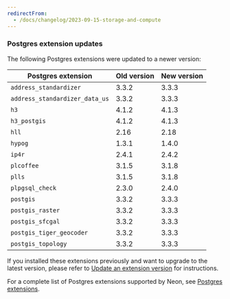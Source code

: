 ```yaml
---
redirectFrom:
  - /docs/changelog/2023-09-15-storage-and-compute
---
```


### Postgres extension updates

The following Postgres extensions were updated to a newer version:

| Postgres extension           | Old version   | New version   |
|------------------------------|---------------|---------------|
| `address_standardizer`       | 3.3.2         | 3.3.3         |
| `address_standardizer_data_us` | 3.3.2       | 3.3.3         |
| `h3`                         | 4.1.2         | 4.1.3         |
| `h3_postgis`                 | 4.1.2         | 4.1.3         |
| `hll`                        | 2.16          | 2.18          |
| `hypog`                      | 1.3.1         | 1.4.0         |
| `ip4r`                       | 2.4.1         | 2.4.2         |
| `plcoffee`                   | 3.1.5         | 3.1.8         |
| `plls`                       | 3.1.5         | 3.1.8         |
| `plpgsql_check`              | 2.3.0         | 2.4.0         |
| `postgis`                    | 3.3.2         | 3.3.3         |
| `postgis_raster`             | 3.3.2         | 3.3.3         |
| `postgis_sfcgal`             | 3.3.2         | 3.3.3         |
| `postgis_tiger_geocoder`     | 3.3.2         | 3.3.3         |
| `postgis_topology`           | 3.3.2         | 3.3.3         |

If you installed these extensions previously and want to upgrade to the latest version, please refer to [Update an extension version](/docs/extensions/pg-extensions#update-an-extension-version) for instructions.

For a complete list of Postgres extensions supported by Neon, see [Postgres extensions](/docs/extensions/pg-extensions).
